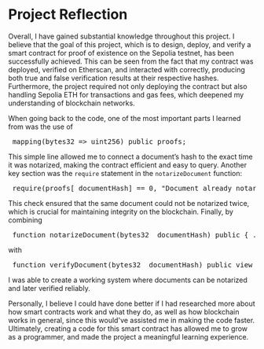 # Project Reflection

Overall, I have gained substantial knowledge throughout this project. I believe that the goal of this project, which is to design, deploy, and verify a smart contract for proof of existence on the Sepolia testnet, has been successfully achieved. This can be seen from the fact that my contract was deployed, verified on Etherscan, and interacted with correctly, producing both true and false verification results at their respective hashes. Furthermore, the project required not only deploying the contract but also handling Sepolia ETH for transactions and gas fees, which deepened my understanding of blockchain networks.

When going back to the code, one of the most important parts I learned from was the use of

<pre markdown="1"> mapping(bytes32 => uint256) public proofs;  </pre>

This simple line allowed me to connect a document’s hash to the exact time it was notarized, making the contract efficient and easy to query. Another key section was the `require` statement in the `notarizeDocument` function:

<pre markdown="1"> require(proofs[_documentHash] == 0, "Document already notarized."); </pre>

This check ensured that the same document could not be notarized twice, which is crucial for maintaining integrity on the blockchain. Finally, by combining

<pre markdown="1"> function notarizeDocument(bytes32 _documentHash) public { ... } </pre>

with

<pre markdown="1"> function verifyDocument(bytes32 _documentHash) public view returns (bool) { ... } </pre>

I was able to create a working system where documents can be notarized and later verified reliably.

Personally, I believe I could have done better if I had researched more about how smart contracts work and what they do, as well as how blockchain works in general, since this would've assisted me in making the code faster. Ultimately, creating a code for this smart contract has allowed me to grow as a programmer, and made the project a meaningful learning experience.

